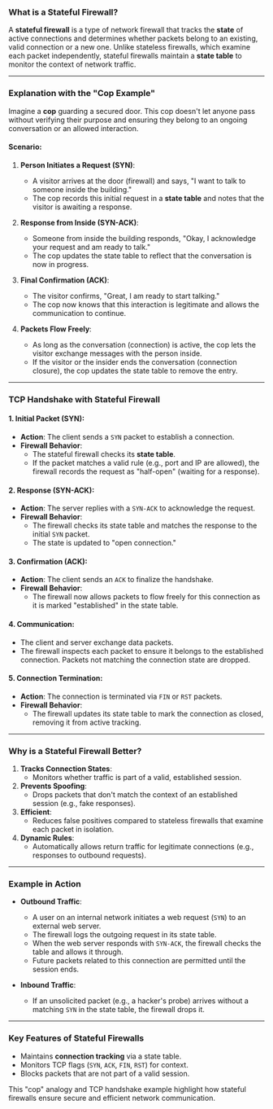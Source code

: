 ### **What is a Stateful Firewall?**

A **stateful firewall** is a type of network firewall that tracks the **state** of active connections and determines whether packets belong to an existing, valid connection or a new one. Unlike stateless firewalls, which examine each packet independently, stateful firewalls maintain a **state table** to monitor the context of network traffic.

---

### **Explanation with the "Cop Example"**

Imagine a **cop** guarding a secured door. This cop doesn't let anyone pass without verifying their purpose and ensuring they belong to an ongoing conversation or an allowed interaction.

#### Scenario:

1. **Person Initiates a Request (SYN)**:
    
    - A visitor arrives at the door (firewall) and says, "I want to talk to someone inside the building."
    - The cop records this initial request in a **state table** and notes that the visitor is awaiting a response.
2. **Response from Inside (SYN-ACK)**:
    
    - Someone from inside the building responds, "Okay, I acknowledge your request and am ready to talk."
    - The cop updates the state table to reflect that the conversation is now in progress.
3. **Final Confirmation (ACK)**:
    
    - The visitor confirms, "Great, I am ready to start talking."
    - The cop now knows that this interaction is legitimate and allows the communication to continue.
4. **Packets Flow Freely**:
    
    - As long as the conversation (connection) is active, the cop lets the visitor exchange messages with the person inside.
    - If the visitor or the insider ends the conversation (connection closure), the cop updates the state table to remove the entry.

---

### **TCP Handshake with Stateful Firewall**

#### **1. Initial Packet (SYN)**:

- **Action**: The client sends a `SYN` packet to establish a connection.
- **Firewall Behavior**:
    - The stateful firewall checks its **state table**.
    - If the packet matches a valid rule (e.g., port and IP are allowed), the firewall records the request as "half-open" (waiting for a response).

#### **2. Response (SYN-ACK)**:

- **Action**: The server replies with a `SYN-ACK` to acknowledge the request.
- **Firewall Behavior**:
    - The firewall checks its state table and matches the response to the initial `SYN` packet.
    - The state is updated to "open connection."

#### **3. Confirmation (ACK)**:

- **Action**: The client sends an `ACK` to finalize the handshake.
- **Firewall Behavior**:
    - The firewall now allows packets to flow freely for this connection as it is marked "established" in the state table.

#### **4. Communication**:

- The client and server exchange data packets.
- The firewall inspects each packet to ensure it belongs to the established connection. Packets not matching the connection state are dropped.

#### **5. Connection Termination**:

- **Action**: The connection is terminated via `FIN` or `RST` packets.
- **Firewall Behavior**:
    - The firewall updates its state table to mark the connection as closed, removing it from active tracking.

---

### **Why is a Stateful Firewall Better?**

1. **Tracks Connection States**:
    - Monitors whether traffic is part of a valid, established session.
2. **Prevents Spoofing**:
    - Drops packets that don't match the context of an established session (e.g., fake responses).
3. **Efficient**:
    - Reduces false positives compared to stateless firewalls that examine each packet in isolation.
4. **Dynamic Rules**:
    - Automatically allows return traffic for legitimate connections (e.g., responses to outbound requests).

---

### **Example in Action**

- **Outbound Traffic**:
    
    - A user on an internal network initiates a web request (`SYN`) to an external web server.
    - The firewall logs the outgoing request in its state table.
    - When the web server responds with `SYN-ACK`, the firewall checks the table and allows it through.
    - Future packets related to this connection are permitted until the session ends.
- **Inbound Traffic**:
    
    - If an unsolicited packet (e.g., a hacker's probe) arrives without a matching `SYN` in the state table, the firewall drops it.

---

### **Key Features of Stateful Firewalls**

- Maintains **connection tracking** via a state table.
- Monitors TCP flags (`SYN`, `ACK`, `FIN`, `RST`) for context.
- Blocks packets that are not part of a valid session.

This "cop" analogy and TCP handshake example highlight how stateful firewalls ensure secure and efficient network communication.